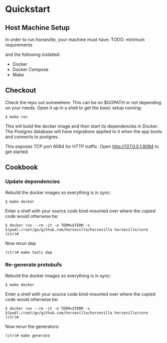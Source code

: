 # Quickstart

## Host Machine Setup

In order to run horseville, your machine must have: TODO: minimum requirements

and the following installed:

- Docker
- Docker Compose
- Make

## Checkout

Check the repo out somewhere. This can be on $GOPATH or not depending on your needs. Open it up in a shell to get the basic setup running:

```console
$ make run
```

This will build the docker image and then start its dependencies in Docker. The Postgres database will have migrations applied to it when the app boots and connects to postgres. 

This exposes TCP port 8084 for HTTP traffic. Open http://127.0.0.1:8084 to get started.

## Cookbook

### Update dependencies

Rebuild the docker images so everything is in sync:

```console
$ make docker
```

Enter a shell with your source code bind-mounted over where the copied code would otherwise be:

```console
$ docker run --rm -it -e TERM=$TERM -v $(pwd):/root/go/github.com/horseville/horseville horseville/core
(ctr)#
```

Now rerun dep

```console
(ctr)# make tools dep
```

### Re-generate protobufs

Rebuild the docker images so everything is in sync:

```console
$ make docker
```

Enter a shell with your source code bind-mounted over where the copied code would otherwise be:

```console
$ docker run --rm -it -e TERM=$TERM -v $(pwd):/root/go/github.com/horseville/horseville horseville/core
(ctr)#
```

Now rerun the generators:

```console
(ctr)# make generate
```
